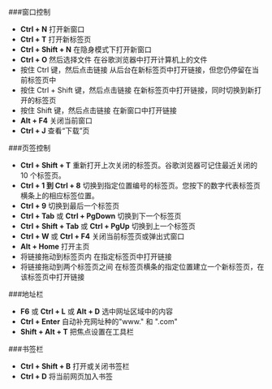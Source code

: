 ###窗口控制

+ **Ctrl + N** 打开新窗口 
+ **Ctrl + T** 打开新标签页 
+ **Ctrl + Shift + N** 在隐身模式下打开新窗口 
+ **Ctrl + O** 然后选择文件 在谷歌浏览器中打开计算机上的文件 
+ 按住 Ctrl 键，然后点击链接 从后台在新标签页中打开链接，但您仍停留在当前标签页中 
+ 按住 Ctrl + Shift 键，然后点击链接 在新标签页中打开链接，同时切换到新打开的标签页 
+ 按住 Shift 键，然后点击链接 在新窗口中打开链接 
+ **Alt + F4** 关闭当前窗口
+ **Ctrl + J** 查看“下载”页 

###页签控制

+ **Ctrl + Shift + T** 重新打开上次关闭的标签页。谷歌浏览器可记住最近关闭的 10 个标签页。
+ **Ctrl + 1 到 Ctrl + 8** 切换到指定位置编号的标签页。您按下的数字代表标签页横条上的相应标签位置。 
+ **Ctrl + 9** 切换到最后一个标签页 
+ **Ctrl + Tab** 或 **Ctrl + PgDown** 切换到下一个标签页 
+ **Ctrl + Shift + Tab** 或 **Ctrl + PgUp** 切换到上一个标签页 
+ **Ctrl + W** 或 **Ctrl + F4** 关闭当前标签页或弹出式窗口 
+ **Alt + Home** 打开主页
+ 将链接拖动到标签页内 在指定标签页中打开链接 
+ 将链接拖动到两个标签页之间 在标签页横条的指定位置建立一个新标签页，在该标签页中打开链接 

###地址栏

+ **F6** 或 **Ctrl + L** 或 **Alt + D** 选中网址区域中的内容
+ **Ctrl + Enter** 自动补充网址种的"www." 和 ".com"
+ **Shift + Alt + T** 把焦点设置在工具栏
 
###书签栏
 
+ **Ctrl + Shift + B** 打开或关闭书签栏
+ **Ctrl + D** 将当前网页加入书签